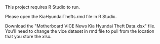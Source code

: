 This project requires R Studio to run.

Please open the KiaHyundaiThefts.rmd file in R Studio.

Download the "Motherboard VICE News Kia Hyundai Theft Data.xlsx" file. You'll need to change the vice dataset in rmd file to pull from the location that you store the xlsx.
